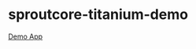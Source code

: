 # sproutcore-titanium-demo

[Demo
App](https://github.com/ebryn/sproutcore-titanium-demo/blob/master/Resources/app.js)
